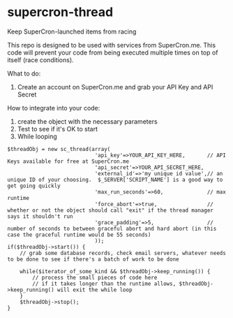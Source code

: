 # supercron-thread
Keep SuperCron-launched items from racing

This repo is designed to be used with services from SuperCron.me.  This code will prevent your code from being executed multiple times on top of itself (race conditions).

What to do:
1. Create an account on SuperCron.me and grab your API Key and API Secret

How to integrate into your code:
1. create the object with the necessary parameters
2. Test to see if it's OK to start
3. While looping

```
$threadObj = new sc_thread(array(
							'api_key'=>YOUR_API_KEY_HERE,		// API Keys available for free at SuperCron.me
							'api_secret'=>YOUR_API_SECRET_HERE,
							'external_id'=>'my unique id value',// an unique ID of your choosing.  $_SERVER['SCRIPT_NAME'] is a good way to get going quickly
							'max_run_seconds'=>60,				// max runtime
							'force_abort'=>true, 				// whether or not the object should call "exit" if the thread manager says it shouldn't run
							'grace_padding'=>5, 				// number of seconds to between graceful abort and hard abort (in this case the graceful runtime would be 55 seconds)
							));
if($threadObj->start()) {
	// grab some database records, check email servers, whatever needs to be done to see if there's a batch of work to be done
	
	while($iterator_of_some_kind && $threadObj->keep_running()) {
		// process the small pieces of code here
		// if it takes longer than the runtime allows, $threadObj->keep_running() will exit the while loop
	}
	$threadObj->stop();
}
```
